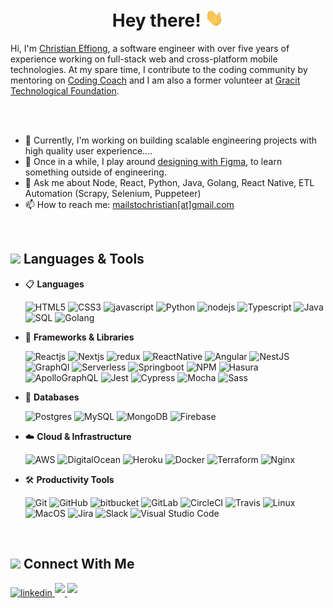 <h1 align="center">Hey there! <img src="hi.gif" width="30"/></h1>
Hi, I'm <a href="https://www.linkedin.com/in/christianeffiong/">Christian Effiong</a>, a software engineer with over five years of experience working on full-stack web and cross-platform mobile technologies. At my spare time, I contribute to the coding community by mentoring on <a href="https://codingcoach.io/" target="_blank" rel="noopener">Coding Coach</a> and I am also a former volunteer at <a href="http://gracitfoundation.org/" target="_blank" rel="noopener">Gracit Technological Foundation</a>.

 <br><br>

- 🔭 Currently, I'm working on building scalable engineering projects with high quality user experience....
- 🌱 Once in a while, I play around <a href="https://www.figma.com/file/UfySW0XrNFQNtSjXECehwz/TeamUp-Project?node-id=0%3A1&t=K2lmvl6W5BDxIjHv-1" target="_blank" rel="noopener">designing with Figma</a>, to learn something outside of engineering.
- 💬 Ask me about Node, React, Python, Java, Golang, React Native, ETL Automation (Scrapy, Selenium, Puppeteer)
- 📫 How to reach me: <a href="mailto:mailstochristian@gmail.com" target="_blank" rel="noopener">mailstochristian[at]gmail.com</a>

<br>

## <img src="https://media2.giphy.com/media/QssGEmpkyEOhBCb7e1/giphy.gif?cid=ecf05e47a0n3gi1bfqntqmob8g9aid1oyj2wr3ds3mg700bl&rid=giphy.gif" width ="25"><b> Languages &amp; Tools</b>
<p align="center">

- 📋 <b>Languages</b>
    
    ![HTML5](https://img.shields.io/badge/html5-%23E34F26.svg?style=for-the-badge&logo=html5&logoColor=white)
    ![CSS3](https://img.shields.io/badge/css3-%231572B6.svg?style=for-the-badge&logo=css3&logoColor=white)
    ![javascript](https://img.shields.io/badge/javascript%20-%23323330.svg?&style=for-the-badge&logo=javascript&logoColor=%23F7DF1E)
    ![Python](https://img.shields.io/badge/python-29567c.svg?&style=for-the-badge&logo=Python&logoColor=%23F7DF1E)
    ![nodejs](https://img.shields.io/badge/node.js%20-%2343853D.svg?&style=for-the-badge&logo=node.js&logoColor=white)
    ![Typescript](https://img.shields.io/badge/TypeScript-007ACC?style=for-the-badge&logo=typescript&logoColor=white)
    ![Java](https://img.shields.io/badge/java-fff.svg?style=for-the-badge&logo=Java&logoColor=007396)
    ![SQL](https://img.shields.io/badge/SQL-0064a5.svg?style=for-the-badge&logo=postgresql&logoColor=white)
    ![Golang](https://img.shields.io/badge/Golang-007d9c.svg?style=for-the-badge&logo=go&logoColor=white)
   
    
- 🎨 <b>Frameworks & Libraries</b>

   ![Reactjs](https://img.shields.io/badge/react%20-%2320232a.svg?&style=for-the-badge&logo=react&logoColor=%2361DAFB)
   ![Nextjs](https://img.shields.io/badge/next.js-000000?style=for-the-badge&logo=nextdotjs&logoColor=white)
   ![redux](https://img.shields.io/badge/Redux-593D88?style=for-the-badge&logo=redux&logoColor=white)
   ![ReactNative](https://img.shields.io/badge/react%20native-61dafb.svg?&style=for-the-badge&logo=react&logoColor=000)
   ![Angular](https://img.shields.io/badge/Angular-c9002e?style=for-the-badge&logo=angular&logoColor=fff)
   ![NestJS](https://img.shields.io/badge/Nest.js-000000?style=for-the-badge&logo=nestjs&logoColor=ed2945)
   ![GraphQl](https://img.shields.io/badge/GraphQl-E10098?style=for-the-badge&logo=graphql&logoColor=white)
   ![Serverless](https://img.shields.io/badge/Serverless-000000?style=for-the-badge&logo=Serverless&logoColor=fd5750)
   ![Springboot](https://img.shields.io/badge/Spring%20Boot-80ea6e?style=for-the-badge&logo=springboot&logoColor=000)
   ![NPM](https://img.shields.io/badge/npm-CB3837?style=for-the-badge&logo=npm&logoColor=white)
   ![Hasura](https://img.shields.io/badge/Hasura-1599e5?style=for-the-badge&logo=hasura&logoColor=white)
   ![ApolloGraphQL](https://img.shields.io/badge/Apollo%20GraphQL-311C87?style=for-the-badge&logo=apollo-graphql&logoColor=white)
   ![Jest](https://img.shields.io/badge/Jest-15C213.svg?&style=for-the-badge&logo=jest&logoColor=white)
   ![Cypress](https://img.shields.io/badge/Cypress-000?style=for-the-badge&logo=cypress&logoColor=white)
   ![Mocha](https://img.shields.io/badge/Mocha-8D6748.svg?style=for-the-badge&logo=mocha&logoColor=white)
   ![Sass](https://img.shields.io/badge/Sass-bf4080?style=for-the-badge&logo=sass&logoColor=white)
    
- 💾 <b>Databases</b>

    ![Postgres](https://img.shields.io/badge/PostgreSQL-0064a5?style=for-the-badge&logo=postgresql&logoColor=white) 
    ![MySQL](https://img.shields.io/badge/MySQL-00000F?style=for-the-badge&logo=mysql&logoColor=white) 
    ![MongoDB](https://img.shields.io/badge/MongoDB-%234ea94b.svg?&style=for-the-badge&logo=mongodb&logoColor=white) 
    ![Firebase](https://img.shields.io/badge/Firebase-fff?style=for-the-badge&logo=firebase&logoColor=e7b92c) 

- ☁️ <b>Cloud & Infrastructure</b>

    
    ![AWS](https://img.shields.io/badge/Amazon%20AWS-232f3e.svg?&style=for-the-badge&logo=amazon%20aws&logoColor=white) 
    ![DigitalOcean](https://img.shields.io/badge/Digital%20Ocean-0063ef?style=for-the-badge&logo=digitalocean&logoColor=white) 
    ![Heroku](https://img.shields.io/badge/Heroku-3f008f?style=for-the-badge&logo=heroku&logoColor=white)
    ![Docker](https://img.shields.io/badge/Docker-0063ef?style=for-the-badge&logo=docker&logoColor=white)
    ![Terraform](https://img.shields.io/badge/Terraform-000?style=for-the-badge&logo=terraform&logoColor=844fba)
    ![Nginx](https://img.shields.io/badge/Nginx-099639?style=for-the-badge&logo=nginx&logoColor=fff)
    
    
- 🛠 <b>Productivity Tools</b>

    ![Git](https://img.shields.io/badge/git-%23F05033.svg?style=for-the-badge&logo=git&logoColor=white)
    ![GitHub](https://img.shields.io/badge/github-%23121011.svg?style=for-the-badge&logo=github&logoColor=white)
    ![bitbucket](https://img.shields.io/badge/BitBucket-darkblue?style=for-the-badge&logo=bitbucket&logoColor=white)
    ![GitLab](https://img.shields.io/badge/Gitlab-FCA121?style=for-the-badge&logo=gitlab&logoColor=fff)
    ![CircleCI](https://img.shields.io/badge/CircleCI-02042B?style=for-the-badge&logo=circleci&logoColor=fff)
    ![Travis](https://img.shields.io/badge/Travis%20CI-ded99f?style=for-the-badge&logo=travis&logoColor=000)
    ![Linux](https://img.shields.io/badge/Linux-FCC624?style=for-the-badge&logo=linux&logoColor=black)
    ![MacOS](https://img.shields.io/badge/Mac%20OS-000?style=for-the-badge&logo=apple&logoColor=white)
    ![Jira](https://img.shields.io/badge/Jira-0052CC.svg?style=for-the-badge&logo=jira&logoColor=white) 
    ![Slack](https://img.shields.io/badge/Slack-611f69?style=for-the-badge&logo=slack&logoColor=white)
    ![Visual Studio Code](https://img.shields.io/badge/Microsoft%20Teams-464EB8.svg?style=for-the-badge&logo=microsoft-teams&logoColor=white)
    
</p>
<br>

## <img src="https://media.giphy.com/media/23D8NR89IoZUC9jgsO/giphy.gif" width ="25"><b> Connect With Me</b>

<a href="https://linkedin.com/in/christianeffiong" target="_blank">
<img src=https://img.shields.io/badge/linkedin-%2300acee.svg?color=4386fa&style=for-the-badge&logo=linkedin&logoColor=white alt=linkedin style="margin-bottom: 5px;" />
 <a href="https://www.twitter.com/__krizten" target="_blank">
<img src="https://img.shields.io/badge/Twitter-00ACEE?style=for-the-badge&logo=twitter&logoColor=white"  style="margin-bottom: 5px;" />
</a>
<a href="mailto:mailstochristian@gmail.com" target="_blank">
<img src="https://img.shields.io/badge/-Gmail-c71610?style=for-the-badge&logo=Gmail&logoColor=white"  style="margin-bottom: 5px;" />
</a>


